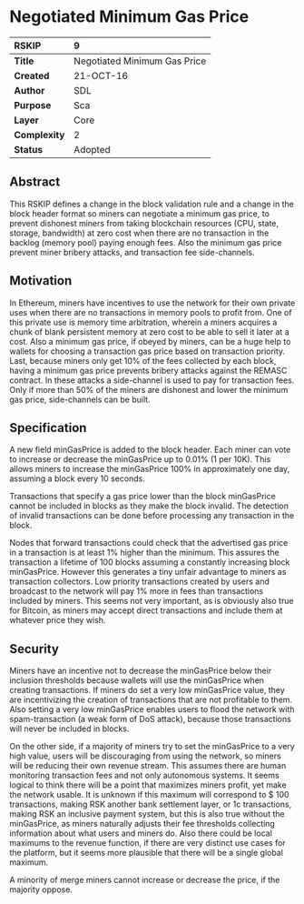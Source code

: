 # Negotiated Minimum Gas Price

|RSKIP          |9           |
| :------------ |:-------------|
|**Title**      |Negotiated Minimum Gas Price |
|**Created**    |21-OCT-16 |
|**Author**     |SDL |
|**Purpose**    |Sca |
|**Layer**      |Core |
|**Complexity** |2 |
|**Status**     |Adopted |

## Abstract

This RSKIP defines a change in the block validation rule and a change in the block header format so miners can negotiate a minimum gas price, to prevent dishonest miners from taking blockchain resources (CPU, state, storage, bandwidth) at zero cost when there are no transaction in the backlog (memory pool) paying enough fees. Also the minimum gas price prevent miner bribery attacks, and transaction fee side-channels.

## Motivation

In Ethereum, miners have incentives to use the network for their own private uses when there are no transactions in memory pools to profit from. One of this private use is memory time arbitration, wherein a miners acquires a chunk of blank persistent memory at zero cost to be able to sell it later at a cost. Also a minimum gas price, if obeyed by miners,  can be a huge help to wallets for choosing a transaction gas price based on transaction priority. Last, because miners only get 10% of the fees collected by each block, having a minimum gas price prevents bribery attacks against the REMASC contract. In these attacks a side-channel is used to pay for transaction fees. Only if more than 50% of the miners are dishonest and lower the minimum gas price, side-channels can be built.

## Specification

A new field minGasPrice is added to the block header. Each miner can vote to increase or decrease the minGasPrice up to 0.01% (1 per 10K). This allows miners to increase the minGasPrice 100% in approximately one day, assuming a block every 10 seconds.

Transactions that specify a gas price lower than the block minGasPrice cannot be included in blocks as they make the block invalid. The detection of invalid transactions can be done before processing any transaction in the block.

Nodes that forward transactions could check that the advertised gas price in a transaction is at least 1% higher than the minimum. This assures the transaction a lifetime of 100 blocks assuming a constantly increasing block minGasPrice. However this generates a tiny unfair advantage to miners as transaction collectors. Low priority transactions created by users and broadcast to the network will pay 1% more in fees than transactions included by miners. This seems not very important, as is obviously also true for Bitcoin, as miners may accept direct transactions and include them at whatever price they wish.

## Security 

Miners have an incentive not to decrease the minGasPrice below their inclusion thresholds because wallets will use the minGasPrice when creating transactions. If miners do set a very low minGasPrice value, they are incentivizing the creation of transactions that are not profitable to them. Also setting a very low minGasPrice enables users to flood the network with spam-transaction (a weak form of DoS attack), because those transactions will never be included in blocks.

On the other side, if a majority of miners try to set the minGasPrice to a very high value, users will be discouraging from using the network, so miners will be reducing their own revenue stream. This assumes there are human monitoring transaction fees and not only autonomous systems. It seems logical to think there will be a point that maximizes miners profit, yet make the network usable.  It is unknown if this maximum will correspond to $ 100 transactions, making RSK another bank settlement layer, or 1c transactions, making RSK an inclusive payment system, but this is also true without the minGasPrice, as miners naturally adjusts their fee thresholds collecting information about what users and miners do. Also there could be local maximums to the revenue function, if there are very distinct use cases for the platform, but it seems more plausible that there will be a single global maximum. 

A minority of merge miners cannot increase or decrease the price, if the majority oppose.


